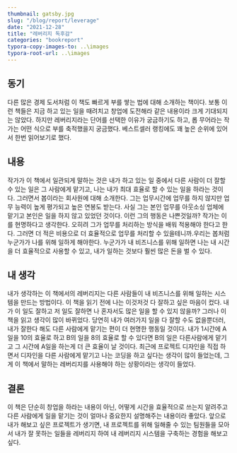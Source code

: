 ```yaml
---
thumbnail: gatsby.jpg
slug: "/blog/report/leverage"
date: "2021-12-28"
title: "레버리지 독후감"
categories: "bookreport"
typora-copy-images-to: ..\images
typora-root-url: ..\images
---
```


## 동기

다른 많은 경제 도서처럼 이 책도 빠르게 부를 쌓는 법에 대해 소개하는 책이다. 보통 이런 책들은 지금 하고 있는 일을 때려치고 창업에 도전해라 같은 내용이라 크게 기대되지는 않았다. 하지만 레버리지라는 단어를 선택한 이유가 궁금하기도 하고, 롭 무어라는 작가는 어떤 식으로 부를 축적했을지 궁금했다. 베스트셀러 랭킹에도 꽤 높은 순위에 있어서 한번 읽어보기로 했다.

## 내용

작가가 이 책에서 일관되게 말하는 것은 내가 하고 있는 일 중에서 다른 사람이 더 잘할 수 있는 일은 그 사람에게 맡기고, 나는 내가 최대 효율로 할 수 있는 일을 하라는 것이다. 그러면서 봅이라는 회사원에 대해 소개한다. 그는 업무시간에 업무를 하지 않지만 업무 능력이 높게 평가되고 높은 연봉도 받는다. 사실 그는 본인 업무를 아웃소싱 업체에 맡기고 본인은 일을 하지 않고 있었던 것이다. 이런 그의 행동은 나쁜것일까? 작가는 이를 현명하다고 생각한다. 오히려 그가 업무를 처리하는 방식을 배워 적용해야 한다고 한다. 그러면 더 적은 비용으로 더 효율적으로 업무를 처리할 수 있을테니까.우리는 봅처럼 누군가가 나를 위해 일하게 해야한다. 누군가가 내 비즈니스를 위해 일하면 나는 내 시간을 더 효율적으로 사용할 수 있고, 내가 일하는 것보다 훨씬 많은 돈을 벌 수 있다.

## 내 생각

내가 생각하는 이 책에서의 레버리지는 다른 사람들이 내 비즈니스를 위해 일하는 시스템을 만드는 방법이다.
이 책을 읽기 전에 나는 이것저것 다 잘하고 싶은 마음이 컸다. 내가 이 일도 잘하고 저 일도 잘하면 나 혼자서도 많은 일을 할 수 있지 않을까? 그러나 이 책을 읽고 생각이 많이 바뀌었다. 당연히 내가 여러가지 일을 다 잘할 수도 없을뿐더러, 내가 잘한다 해도 다른 사람에게 맡기는 편이 더 현명한 행동일 것이다. 내가 1시간에 A일을 10의 효율로 하고 B의 일을 8의 효율로 할 수 있다면 B의 일은 다른사람에게 맡기고 그 시간에 A일을 하는게 더 큰 효율이 날 것이다. 최근에 프로젝트 디자인을 직접 하면서 디자인을 다른 사람에게 맡기고 나는 코딩을 하고 싶다는 생각이 많이 들었는데, 그게 이 책에서 말하는 레버리지를 사용해야 하는 상황이라는 생각이 들었다.

## 결론

이 책은 단순히 창업을 하라는 내용이 아닌, 어떻게 시간을 효율적으로 쓰는지 알려주고 다른 사람에게 일을 맡기는 것이 얼마나 중요한지 설명해주는 내용이라 좋았다. 앞으로 내가 해보고 싶은 프로젝트가 생기면, 내 프로젝트를 위해 일해줄 수 있는 팀원들을 모아서 내가 잘 못하는 일들을 레버리지 하여 내 레버리지 시스템을 구축하는 경험을 해보고싶다.
